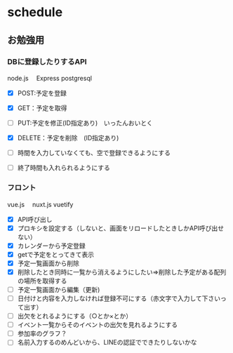 # schedule
## お勉強用

### DBに登録したりするAPI
node.js
　Express
postgresql
- [x] POST:予定を登録　　
- [x] GET：予定を取得　
- [ ] PUT:予定を修正(ID指定あり)　いったんおいとく
- [x] DELETE：予定を削除　(ID指定あり)
- [ ] 時間を入力していなくても、空で登録できるようにする
- [ ] 終了時間も入れられるようにする


### フロント
vue.js　
 nuxt.js
vuetify
- [x] API呼び出し　
- [x] プロキシを設定する（しないと、画面をリロードしたときしかAPI呼び出せない）
- [x] カレンダーから予定登録　
- [x] getで予定をとってきて表示 
- [x] 予定一覧画面から削除
- [x] 削除したとき同時に一覧から消えるようにしたい=>削除した予定がある配列の場所を取得する
- [ ] 予定一覧画面から編集（更新)
- [ ] 日付けと内容を入力しなければ登録不可にする（赤文字で入力して下さいって出す）
- [ ] 出欠をとれるようにする（○とか×とか）
- [ ] イベント一覧からそのイベントの出欠を見れるようにする
- [ ] 参加率のグラフ？
- [ ] 名前入力するのめんどいから、LINEの認証でできたりしないかな

